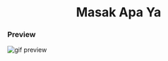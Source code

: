 <h1 align="center">Masak Apa Ya</h1> 

### Preview
![gif preview](https://github.com/tavvfiq/masakapaya/blob/master/preview/preview.gif)